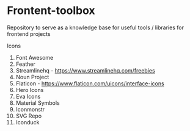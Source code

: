 # Frontent-toolbox
Repository to serve as a knowledge base for useful tools / libraries for frontend projects

Icons
1. Font Awesome
2. Feather
3. Streamlinehq - https://www.streamlinehq.com/freebies
4. Noun Project
5. Flaticon - https://www.flaticon.com/uicons/interface-icons
6. Hero Icons
7. Eva Icons
8. Material Symbols
9. Iconmonstr
10. SVG Repo
11. Iconduck
